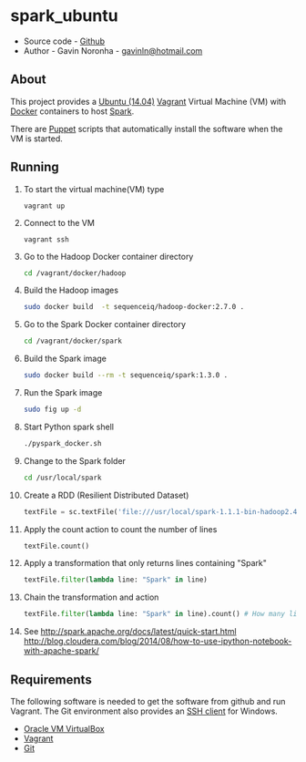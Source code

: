 spark_ubuntu
============

* Source code - [Github][1]
* Author - Gavin Noronha - <gavinln@hotmail.com>

[1]: https://github.com/gavinln/spark_ubuntu.git

About
-----

This project provides a [Ubuntu (14.04)][2] [Vagrant][3] Virtual Machine (VM)
with [Docker][4] containers to host [Spark][5].

[2]: http://releases.ubuntu.com/14.04/
[3]: http://www.vagrantup.com/
[4]: https://www.docker.com/
[5]: https://spark.apache.org/

There are [Puppet][6] scripts that automatically install the software when the VM is started.

[6]: http://puppetlabs.com/

Running
-------

1. To start the virtual machine(VM) type

    ```
    vagrant up
    ```

2. Connect to the VM

    ```
    vagrant ssh
    ```

3. Go to the Hadoop Docker container directory

    ```bash
    cd /vagrant/docker/hadoop
    ```

4. Build the Hadoop images

    ```bash
    sudo docker build  -t sequenceiq/hadoop-docker:2.7.0 .
    ```

5. Go to the Spark Docker container directory

    ```bash
    cd /vagrant/docker/spark
    ```

6. Build the Spark image

    ```bash
    sudo docker build --rm -t sequenceiq/spark:1.3.0 .
    ```

7. Run the Spark image

    ```bash
    sudo fig up -d
    ```

8. Start Python spark shell

    ```bash
    ./pyspark_docker.sh
    ```

9. Change to the Spark folder

    ```bash
    cd /usr/local/spark
    ```

10. Create a RDD (Resilient Distributed Dataset)

    ```python
    textFile = sc.textFile('file:///usr/local/spark-1.1.1-bin-hadoop2.4/README.md')
    ```

11. Apply the count action to count the number of lines

    ```python
    textFile.count()
    ```

12. Apply a transformation that only returns lines containing "Spark"

    ```python
    textFile.filter(lambda line: "Spark" in line)
    ```

13. Chain the transformation and action

    ```python
    textFile.filter(lambda line: "Spark" in line).count() # How many lines contain "Spark"?
    ```



13. See http://spark.apache.org/docs/latest/quick-start.html
http://blog.cloudera.com/blog/2014/08/how-to-use-ipython-notebook-with-apache-spark/


Requirements
------------

The following software is needed to get the software from github and run
Vagrant. The Git environment also provides an [SSH client][7] for Windows.

* [Oracle VM VirtualBox][8]
* [Vagrant][9]
* [Git][10]

[7]: http://en.wikipedia.org/wiki/Secure_Shell
[8]: https://www.virtualbox.org/
[9]: http://vagrantup.com/
[10]: http://git-scm.com/

